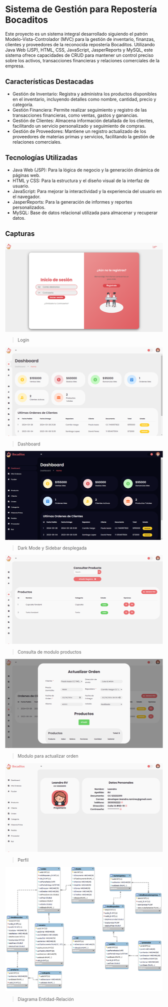 # Sistema de Gestión para Repostería Bocaditos
Este proyecto es un sistema integral desarrollado siguiendo el patrón Modelo-Vista-Controlador (MVC) para la gestión de inventario, finanzas, clientes y proveedores de la reconocida repostería Bocaditos. Utilizando Java Web (JSP), HTML, CSS, JavaScript, JasperReports y MySQL, este sistema ofrece capacidades de CRUD para mantener un control preciso sobre los activos, transacciones financieras y relaciones comerciales de la empresa.

## Características Destacadas
- Gestión de Inventario: Registra y administra los productos disponibles en el inventario, incluyendo detalles como nombre, cantidad, precio y categoría.
- Gestión Financiera: Permite realizar seguimiento y registro de las transacciones financieras, como ventas, gastos y ganancias.
- Gestión de Clientes: Almacena información detallada de los clientes, facilitando un servicio personalizado y seguimiento de compras.
- Gestión de Proveedores: Mantiene un registro actualizado de los proveedores de materias primas y servicios, facilitando la gestión de relaciones comerciales.

## Tecnologías Utilizadas
- Java Web (JSP): Para la lógica de negocio y la generación dinámica de páginas web.
- HTML y CSS: Para la estructura y el diseño visual de la interfaz de usuario.
- JavaScript: Para mejorar la interactividad y la experiencia del usuario en el navegador.
- JasperReports: Para la generación de informes y reportes personalizados.
- MySQL: Base de datos relacional utilizada para almacenar y recuperar datos.

## Capturas
![Login](captures/cap1.png)
> Login

![Dashboard](captures/cap2.png)
> Dashboard

![Dark Mode](captures/cap3.png)
> Dark Mode y Sidebar desplegada

![Modulo productos](captures/cap4.png)
> Consulta de modulo productos

![Actualizar Orden](captures/cap5.png)
> Modulo para actualizar orden

![Perfil](captures/cap6.png)
> Perfil

![Diagrama](captures/diagrama.png)
> Diagrama Entidad-Relación
